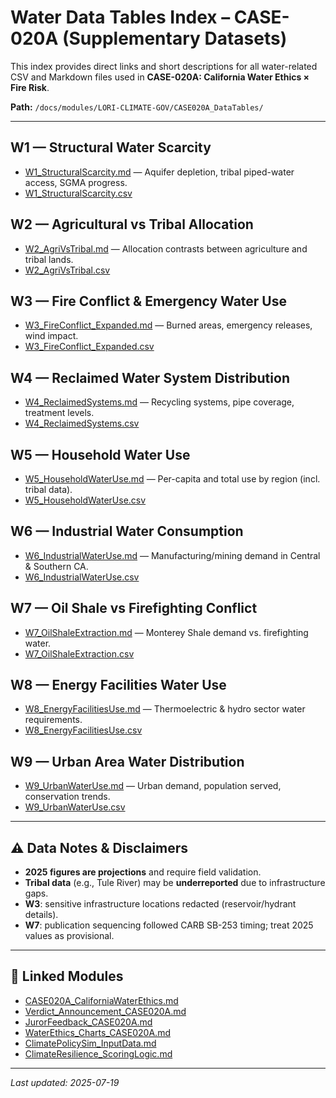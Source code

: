 # Water Data Tables Index – CASE-020A (Supplementary Datasets)

This index provides direct links and short descriptions for all water-related CSV and Markdown files used in **CASE-020A: California Water Ethics × Fire Risk**.

**Path:** `/docs/modules/LORI-CLIMATE-GOV/CASE020A_DataTables/`

---

## W1 — Structural Water Scarcity
- [W1_StructuralScarcity.md](./W1_StructuralScarcity.md) — Aquifer depletion, tribal piped-water access, SGMA progress.
- [W1_StructuralScarcity.csv](./W1_StructuralScarcity.csv)

## W2 — Agricultural vs Tribal Allocation
- [W2_AgriVsTribal.md](./W2_AgriVsTribal.md) — Allocation contrasts between agriculture and tribal lands.
- [W2_AgriVsTribal.csv](./W2_AgriVsTribal.csv)

## W3 — Fire Conflict & Emergency Water Use
- [W3_FireConflict_Expanded.md](./W3_FireConflict_Expanded.md) — Burned areas, emergency releases, wind impact.
- [W3_FireConflict_Expanded.csv](./W3_FireConflict_Expanded.csv)

## W4 — Reclaimed Water System Distribution
- [W4_ReclaimedSystems.md](./W4_ReclaimedSystems.md) — Recycling systems, pipe coverage, treatment levels.
- [W4_ReclaimedSystems.csv](./W4_ReclaimedSystems.csv)

## W5 — Household Water Use
- [W5_HouseholdWaterUse.md](./W5_HouseholdWaterUse.md) — Per-capita and total use by region (incl. tribal data).
- [W5_HouseholdWaterUse.csv](./W5_HouseholdWaterUse.csv)

## W6 — Industrial Water Consumption
- [W6_IndustrialWaterUse.md](./W6_IndustrialWaterUse.md) — Manufacturing/mining demand in Central & Southern CA.
- [W6_IndustrialWaterUse.csv](./W6_IndustrialWaterUse.csv)

## W7 — Oil Shale vs Firefighting Conflict
- [W7_OilShaleExtraction.md](./W7_OilShaleExtraction.md) — Monterey Shale demand vs. firefighting water.
- [W7_OilShaleExtraction.csv](./W7_OilShaleExtraction.csv)

## W8 — Energy Facilities Water Use
- [W8_EnergyFacilitiesUse.md](./W8_EnergyFacilitiesUse.md) — Thermoelectric & hydro sector water requirements.
- [W8_EnergyFacilitiesUse.csv](./W8_EnergyFacilitiesUse.csv)

## W9 — Urban Area Water Distribution
- [W9_UrbanWaterUse.md](./W9_UrbanWaterUse.md) — Urban demand, population served, conservation trends.
- [W9_UrbanWaterUse.csv](./W9_UrbanWaterUse.csv)

---

## ⚠️ Data Notes & Disclaimers
- **2025 figures are projections** and require field validation.
- **Tribal data** (e.g., Tule River) may be **underreported** due to infrastructure gaps.
- **W3**: sensitive infrastructure locations redacted (reservoir/hydrant details).
- **W7**: publication sequencing followed CARB SB-253 timing; treat 2025 values as provisional.

---

## 🔁 Linked Modules
- [CASE020A_CaliforniaWaterEthics.md](../../LORI-JURY-CASES/CASE020A_CaliforniaWaterEthics.md)
- [Verdict_Announcement_CASE020A.md](../modules/LORI-JURY-CASES/Verdict_Announcement_CASE020A.md)
- [JurorFeedback_CASE020A.md](../modules/LORI-JURY-CASES/JurorFeedback_CASE020A.md)
- [WaterEthics_Charts_CASE020A.md](../modules/LORI-JURY-CASES/WaterEthics_Charts_CASE020A.md)
- [ClimatePolicySim_InputData.md](../modules/LORI-CLIMATE-GOV/ClimatePolicySim_InputData.md)
- [ClimateResilience_ScoringLogic.md](../modules/LORI-RIM/ClimateResilience_ScoringLogic.md)


---

_Last updated: 2025-07-19_

